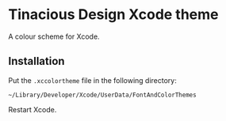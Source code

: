 # Tinacious Design Xcode theme

A colour scheme for Xcode. 


## Installation

Put the `.xccolortheme` file in the following directory:

```
~/Library/Developer/Xcode/UserData/FontAndColorThemes
```

Restart Xcode.